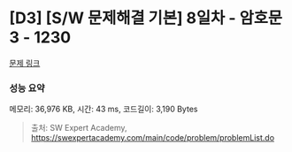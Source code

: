 # [D3] [S/W 문제해결 기본] 8일차 - 암호문3 - 1230 

[문제 링크](https://swexpertacademy.com/main/code/problem/problemDetail.do?contestProbId=AV14zIwqAHwCFAYD) 

### 성능 요약

메모리: 36,976 KB, 시간: 43 ms, 코드길이: 3,190 Bytes



> 출처: SW Expert Academy, https://swexpertacademy.com/main/code/problem/problemList.do